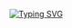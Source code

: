 <a href="https://git.io/typing-svg"><img src="https://readme-typing-svg.demolab.com?font=Fira+Code&weight=100&size=200&duration=1000&pause=1000&color=F7F7F7&center=true&vCenter=true&width=1200&height=350&lines=%F0%9F%98%AA%F0%9F%92%A4" alt="Typing SVG" /></a>
